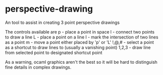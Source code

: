 # perspective-drawing
An tool to assist in creating 3 point perspective drawings

The controls available are
p - place a point in space
l - connect two points to draw a line
L - place a point on a line
I - mark the intersection of two lines as a point
m - move a point either placed by 'p' or 'L'
!,@,# - select a point as a shortcut to draw lines to (usually a vanishing point)
1,2,3 - draw line from selected point to designated shortcut point

As a warning, ocaml graphics aren't the best so it will be hard to distinguish fine details in complex drawings.

